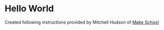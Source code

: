 # Hello World

Created following instructions provided by Mitchell Hudson of [Make School](https://make.sc)
